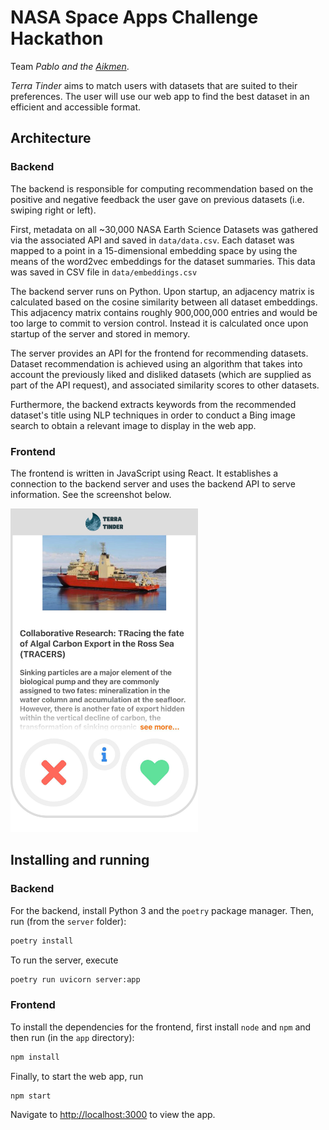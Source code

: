 # NASA Space Apps Challenge Hackathon

Team _Pablo and the [Aikmen](https://www.cellarbar.co.uk/)_.

_Terra Tinder_ aims to match users with datasets that are suited to their preferences. The user will use our web app to find the best dataset in an efficient and accessible format.

## Architecture

### Backend

The backend is responsible for computing recommendation based on the positive and negative feedback the user gave on previous datasets (i.e. swiping right or left).

First, metadata on all ~30,000 NASA Earth Science Datasets was gathered via the associated API and saved in `data/data.csv`.
Each dataset was mapped to a point in a 15-dimensional embedding space by using the means of the word2vec embeddings for the dataset summaries.
This data was saved in CSV file in `data/embeddings.csv`

The backend server runs on Python.
Upon startup, an adjacency matrix is calculated based on the cosine similarity between all dataset embeddings.
This adjacency matrix contains roughly 900,000,000 entries and would be too large to commit to version control.
Instead it is calculated once upon startup of the server and stored in memory.

The server provides an API for the frontend for recommending datasets.
Dataset recommendation is achieved using an algorithm that takes into account the previously liked and disliked datasets (which are supplied as part of the API request), and associated similarity scores to other datasets.

Furthermore, the backend extracts keywords from the recommended dataset's title using NLP techniques in order to conduct a Bing image search to obtain a relevant image to display in the web app.

### Frontend

The frontend is written in JavaScript using React.
It establishes a connection to the backend server and uses the backend API to serve information.
See the screenshot below.

<img src="images/screenshot.png" alt="screenshot" style="width:300px;"/>

## Installing and running

### Backend

For the backend, install Python 3 and the `poetry` package manager.
Then, run (from the `server` folder):

```bash
poetry install
```

To run the server, execute

```bash
poetry run uvicorn server:app
```

### Frontend

To install the dependencies for the frontend, first install `node` and `npm` and then run (in the `app` directory):

```bash
npm install
```

Finally, to start the web app, run

```bash
npm start
```

Navigate to [http://localhost:3000](http://localhost:3000) to view the app.
